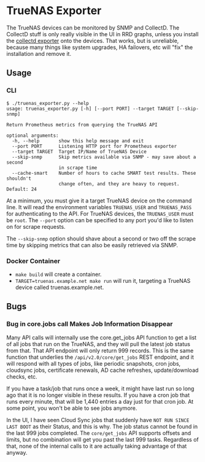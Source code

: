 # TrueNAS Exporter

The TrueNAS devices can be monitored by SNMP and CollectD. The CollectD stuff is
only really visible in the UI in RRD graphs, unless you install the [collectd
exporter](https://github.com/prometheus/collectd_exporter) onto the devices.
That works, but is unreliable, because many things like system upgrades, HA
failovers, etc will "fix" the installation and remove it.

## Usage

### CLI

```shell
$ ./truenas_exporter.py --help
usage: truenas_exporter.py [-h] [--port PORT] --target TARGET [--skip-snmp]

Return Prometheus metrics from querying the TrueNAS API

optional arguments:
  -h, --help       show this help message and exit
  --port PORT      Listening HTTP port for Prometheus exporter
  --target TARGET  Target IP/Name of TrueNAS Device
  --skip-snmp      Skip metrics available via SNMP - may save about a second
                   in scrape time
  --cache-smart    Number of hours to cache SMART test results. These shouldn't
                   change often, and they are heavy to request. Default: 24
```
At a minimum, you must give it a target TrueNAS device on the command line. It
will read the environment variables `TRUENAS_USER` and `TRUENAS_PASS` for
authenticating to the API. For TrueNAS devices, the `TRUENAS_USER` must be
`root`.  The `--port` option can be specified to any port you'd like to listen
on for scrape requests.

The `--skip-snmp` option should shave about a second or two off the scrape time
by skipping metrics that can also be easily retrieved via SNMP.

### Docker Container

* `make build` will create a container.
* `TARGET=truenas.example.net make run` will run it, targeting a TrueNAS device
  called truenas.example.net.

## Bugs

### Bug in core.jobs call Makes Job Information Disappear

Many API calls will internally use the core.get_jobs API function to get a list
of all jobs that run on the TrueNAS, and they will pull the latest job status
from that. That API endpoint will only return 999 records. This is the same
function that underlies the `/api/v2.0/core/get_jobs` REST endpoint, and it will
respond with all types of jobs, like periodic snapshots, cron jobs, cloudsync
jobs, certificate renewals, AD cache refreshes, update/download checks, etc.

If you have a task/job that runs once a week, it might have last run so long ago
that it is no longer visible in these results. If you have a cron job that runs
every minute, that will be 1,440 entries a day just for that cron job. At some
point, you won't be able to see jobs anymore.

In the UI, I have seen Cloud Sync jobs that suddenly have `NOT RUN SINCE LAST
BOOT` as their Status, and this is why. The job status cannot be found in the
last 999 jobs completed. The `core/get_jobs` API supports offsets and limits,
but no combination will get you past the last 999 tasks. Regardless of that,
none of the internal calls to it are actually taking advantage of that anyway.
